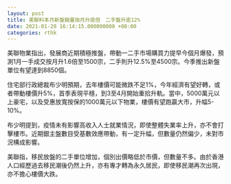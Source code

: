```yaml
---
layout: post
title: 美聯料本月新盤銷量按月升逾倍　二手盤升逾12%
date: 2021-01-20 16:14:15.000000000 +08:00
categories: rthk
---
```


美聯物業指出，發展商近期積極推盤，帶動一二手市場購買力提早今個月爆發，預測1月一手成交按月升1.6倍至1500宗，二手則升12.5%至4500宗。今季推出新盤單位有望達到8850個。

住宅部行政總裁布少明預期，去年樓價可能微跌不足1%，今年經濟有望好轉，或者帶動樓價升5%，首季表現平穩，到3至4月開始重拾升軌。當中，5000萬元以上豪宅，以及受惠放寬按保的1000萬元以下物業，樓價有望跑贏大市，升幅5-10%。

布少明提到，疫情未有影響高收入人士就業情況，即使整體失業率上升，亦不會打擊樓市。近期銀主盤數目受基數效應帶動，有一定升幅，但數量仍然偏少，未對市況構成影響。

美聯指，移民放盤的二手單位增加，個別出價略低於市價，但數量不多。由於香港人口經歷過去移民潮後仍然上升，亦有專才轉為永久居民，即使移民潮再次出現，亦不擔心樓價大跌。
